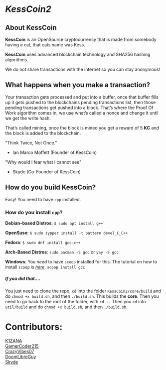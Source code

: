 # _KessCoin2_


## About KessCoin
**KessCoin** is an OpenSource cryptocurrency that is made from somebody having a cat, that cats name was Kess.

**KessCoin** uses advanced blockchain technology and SHA256 hashing algorithms.

We do not share transactions with the internet so you can stay anonymous!

## What happens when you make a transaction?

Your transaction gets processed and put into a buffer, once that buffer fills up it gets pushed
to the blockchains pending transactions list, then those pending transactions get pushed into a block.
That’s where the Proof Of Work algorithm comes in, we use what’s called a nonce and change it until we get the write hash.

That’s called mining, once the block is mined you get a reward of 5 **KC** and the block is added to the blockchain.

"Think Twice, Not Once."
- Ian Marco Moffett (Founder of KessCoin)

"Why would i fear what i cannot see"
- Skyde (Co-Founder of KessCoin)

## How do you build KessCoin?
Easy! You need to have `cpp` installed.

### How do you install `cpp`?

**Debian-based Distros**:
`$ sudo apt install g++`

**OpenSuse**:
`$ sudo zypper install -t pattern devel_C_C++`

**Fedora**:
`$ sudo dnf install gcc-c++`

**Arch-Based Distros**:
`sudo pacman -S gcc`
or
`yay -S gcc`

**Windows**:
You *need* to have `scoop` installed for this.
The tutorial on how to install `scoop` is [_here_](https://scoop.sh).
`scoop install gcc`

##### If you did that....
You just need to clone the repo, `cd` into the folder `KessCoin2/core/build` and do `chmod +x build.sh`, and then `./build.sh`.
This builds the **core**.
Then you need to go back to the root of the folder, with `cd ..`
Then you `cd` into `util/build` and do `chmod +x build.sh`, and then `./build.sh`.


# Contributors:

[K1ZANA](https://github.com/K1ZANA)<br />
[GamerCoder215](https://github.com/GamerCoder215)<br />
[CrazyVibes07](https://github.com/CrazyVibes07)<br />
[DoomLibreGuy](https://github.com/DoomLibreGuy)<br />
[Skyde](https://github.com/Skyd1)
